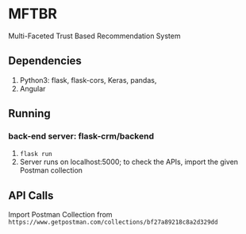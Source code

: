# MFTBR
Multi-Faceted Trust Based Recommendation System

## Dependencies
1. Python3: flask, flask-cors, Keras, pandas, 
2. Angular

## Running
### back-end server: flask-crm/backend
1. `flask run`
2. Server runs on localhost:5000; to check the APIs, import the given Postman collection

## API Calls
Import Postman Collection from `https://www.getpostman.com/collections/bf27a89218c8a2d329dd`
